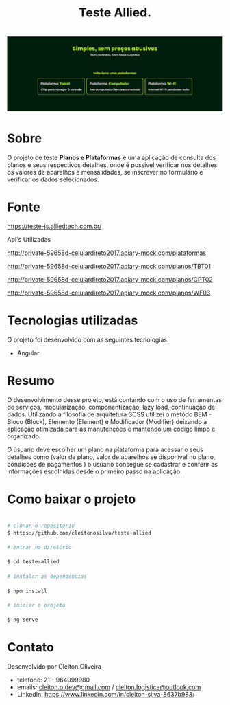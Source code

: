 <h1 align="center">
        Teste Allied. 
</h1>
<h1>
    <img src="src\assets\testeAllied.png">

</h1>

# Sobre

O projeto de teste **Planos e Plataformas** é uma aplicação de consulta dos planos e seus respectivos detalhes, onde é possível verificar nos detalhes os valores de aparelhos e mensalidades, se inscrever no formulário e verificar os dados selecionados.


# Fonte 

https://teste-js.alliedtech.com.br/

Api's Utilizadas

http://private-59658d-celulardireto2017.apiary-mock.com/plataformas

http://private-59658d-celulardireto2017.apiary-mock.com/planos/TBT01 

http://private-59658d-celulardireto2017.apiary-mock.com/planos/CPT02 

http://private-59658d-celulardireto2017.apiary-mock.com/planos/WF03 


# Tecnologias utilizadas

O projeto foi desenvolvido com as seguintes tecnologias:
- Angular 


# Resumo 

O desenvolvimento desse projeto, está contando com o uso de ferramentas de serviços, modularização, componentização, lazy load, continuação de dados. Utilizando a filosofia de arquitetura SCSS utilizei o metódo BEM - Bloco (Block), Elemento (Element) e Modificador (Modifier) deixando a aplicação otimizada para as manutenções e mantendo um código limpo e organizado. 


O úsuario deve escolher um plano na plataforma para acessar o seus detalhes como (valor de plano, valor de aparelhos se disponível no plano, condições de pagamentos ) o usúario consegue se cadastrar e conferir as informações escolhidas desde o primeiro passo na aplicação. 

# Como baixar o projeto 

```bash

# clonar o repositório 
$ https://github.com/cleitonosilva/teste-allied

# entrar no diretório 

$ cd teste-allied

# instalar as dependências 

$ npm install 

# iniciar o projeto

$ ng serve 


```


# Contato
Desenvolvido por Cleiton Oliveira
- telefone: 21 - 964099980
- emails: cleiton.o.dev@gmail.com / cleiton.logistica@outlook.com
- LinkedIn: https://www.linkedin.com/in/cleiton-silva-8637b983/

